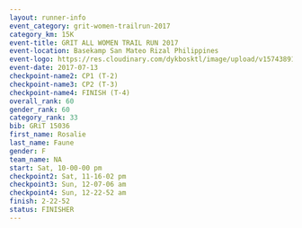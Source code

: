 ```yaml
---
layout: runner-info 
event_category: grit-women-trailrun-2017 
category_km: 15K 
event-title: GRIT ALL WOMEN TRAIL RUN 2017 
event-location: Basekamp San Mateo Rizal Philippines 
event-logo: https://res.cloudinary.com/dykbosktl/image/upload/v1574389137/Logo/a04c0-grit-logo_yxzsau.png 
event-date: 2017-07-13 
checkpoint-name2: CP1 (T-2) 
checkpoint-name3: CP2 (T-3) 
checkpoint-name4: FINISH (T-4) 
overall_rank: 60
gender_rank: 60
category_rank: 33
bib: GRiT 15036
first_name: Rosalie
last_name: Faune
gender: F
team_name: NA
start: Sat, 10-00-00 pm
checkpoint2: Sat, 11-16-02 pm
checkpoint3: Sun, 12-07-06 am
checkpoint4: Sun, 12-22-52 am
finish: 2-22-52
status: FINISHER
---
```

